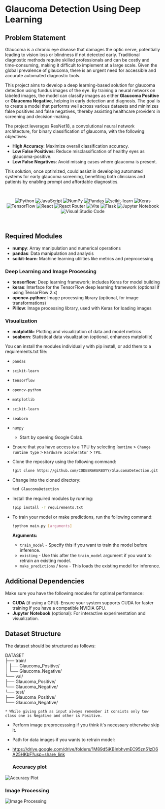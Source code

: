 # Glaucoma Detection Using Deep Learning

## Problem Statement
Glaucoma is a chronic eye disease that damages the optic nerve, potentially leading to vision loss or blindness if not detected early. Traditional diagnostic methods require skilled professionals and can be costly and time-consuming, making it difficult to implement at a large scale. Given the global prevalence of glaucoma, there is an urgent need for accessible and accurate automated diagnostic tools.

This project aims to develop a deep learning-based solution for glaucoma detection using fundus images of the eye. By training a neural network on labeled images, the model can classify images as either **Glaucoma Positive** or **Glaucoma Negative**, helping in early detection and diagnosis. The goal is to create a model that performs well across various datasets and minimizes false positives and false negatives, thereby assisting healthcare providers in screening and decision-making.

The project leverages ResNet18, a convolutional neural network architecture, for binary classification of glaucoma, with the following objectives:
- **High Accuracy**: Maximize overall classification accuracy.
- **Low False Positives**: Reduce misclassification of healthy eyes as glaucoma-positive.
- **Low False Negatives**: Avoid missing cases where glaucoma is present.

This solution, once optimized, could assist in developing automated systems for early glaucoma screening, benefiting both clinicians and patients by enabling prompt and affordable diagnostics.

<br>
<div align="center">

![Python](https://img.shields.io/badge/python-3670A0?style=for-the-badge&logo=python&logoColor=ffdd54)
![JavaScript](https://img.shields.io/badge/javascript-%23323330.svg?style=for-the-badge&logo=javascript&logoColor=%23F7DF1E)
![NumPy](https://img.shields.io/badge/numpy-%23013243.svg?style=for-the-badge&logo=numpy&logoColor=white)
![Pandas](https://img.shields.io/badge/pandas-%23150458.svg?style=for-the-badge&logo=pandas&logoColor=white)
![scikit-learn](https://img.shields.io/badge/scikit--learn-%23F7931E.svg?style=for-the-badge&logo=scikit-learn&logoColor=white)
![Keras](https://img.shields.io/badge/Keras-%23D00000.svg?style=for-the-badge&logo=Keras&logoColor=white)
![TensorFlow](https://img.shields.io/badge/TensorFlow-%23FF6F00.svg?style=for-the-badge&logo=TensorFlow&logoColor=white)
![React](https://img.shields.io/badge/react-%2320232a.svg?style=for-the-badge&logo=react&logoColor=%2361DAFB)
![React Router](https://img.shields.io/badge/React_Router-CA4245?style=for-the-badge&logo=react-router&logoColor=white)
![Vite](https://img.shields.io/badge/vite-%23646CFF.svg?style=for-the-badge&logo=vite&logoColor=white)
![Flask](https://img.shields.io/badge/flask-%23000.svg?style=for-the-badge&logo=flask&logoColor=white)
![Jupyter Notebook](https://img.shields.io/badge/jupyter-%23FA0F00.svg?style=for-the-badge&logo=jupyter&logoColor=white)
![Visual Studio Code](https://img.shields.io/badge/Visual%20Studio%20Code-0078d7.svg?style=for-the-badge&logo=visual-studio-code&logoColor=white)

</div>
<br>


## Required Modules

- **numpy**: Array manipulation and numerical operations
- **pandas**: Data manipulation and analysis
- **scikit-learn**: Machine learning utilities like metrics and preprocessing

### Deep Learning and Image Processing
- **tensorflow**: Deep learning framework; includes Keras for model building
- **keras**: Interface for the TensorFlow deep learning framework (optional if using TensorFlow 2.x)
- **opencv-python**: Image processing library (optional, for image transformations)
- **Pillow**: Image processing library, used with Keras for loading images

### Visualization
- **matplotlib**: Plotting and visualization of data and model metrics
- **seaborn**: Statistical data visualization (optional, enhances matplotlib)


You can install the modules individually with pip install, or add them to a requirements.txt file:

- `pandas`
- `scikit-learn`
- `tensorflow`
- `opencv-python`
- `matplotlib`
- `scikit-learn`
- `seaborn`
- `numpy`

  * Start by opening Google Colab.

* Ensure that you have access to a TPU by selecting `Runtime` > `Change runtime type` > `Hardware accelerator` > `TPU`.

* Clone the repository using the following command:

    ```bash
    !git clone https://github.com/CODEBRAKERBOYY/GlaucomaDetection.git
    ```

* Change into the cloned directory:

    ```bash
    %cd GlaucomaDetection
    ```

* Install the required modules by running:

    ```bash
    !pip install -r requirements.txt
    ```

* To train your model or make predictions, run the following command:

    ```bash
    !python main.py [arguments]
    ```

    **Arguments:**
    - `train_model` - Specify this if you want to train the model before inference.
    - `existing` - Use this after the `train_model` argument if you want to retrain an existing model.
    - `make_predictions` / `None` - This loads the existing model for inference.


## Additional Dependencies

Make sure you have the following modules for optimal performance:

- **CUDA** (if using a GPU): Ensure your system supports CUDA for faster training if you have a compatible NVIDIA GPU.
- **Jupyter Notebook** (optional): For interactive experimentation and visualization.

## Dataset Structure
The dataset should be structured as follows:

DATASET  
├── train/  
│   ├── Glaucoma_Positive/  
│   └── Glaucoma_Negative/  
└── val/  
    ├── Glaucoma_Positive/  
    └── Glaucoma_Negative/  
└── test/  
    ├── Glaucoma_Positive/  
    └── Glaucoma_Negative/  

    * While giving path as input always remember it consists only tow class one is Negative and other is Positive.
* Perform image preprocesssing if you think it's necessary otherwise skip it.
* Path for data images if you wants to retrain model:
* https://drive.google.com/drive/folders/1M89d5jKBInbhvmEC95zn51zD6A25HKbF?usp=share_link

  ### Accuracy plot

![Accuracy Plot](https://github.com/CODEBRAKERBOYY/Glaucoma-Detection/blob/main/assets/Unknown-13.png)

  ### Image Processing

  ![Image Processing](https://github.com/CODEBRAKERBOYY/Glaucoma-Detection/blob/main/assets/IMAGE%20PROCESSING.png)

  





